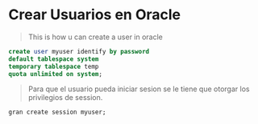 # Crear Usuarios en Oracle

> This is how u can create a user in oracle

``` sql
create user myuser identify by password
default tablespace system
temporary tablespace temp
quota unlimited on system;

```
> Para que el usuario pueda iniciar sesion se le tiene que otorgar los privilegios de session.

```oracle
gran create session myuser;
```



